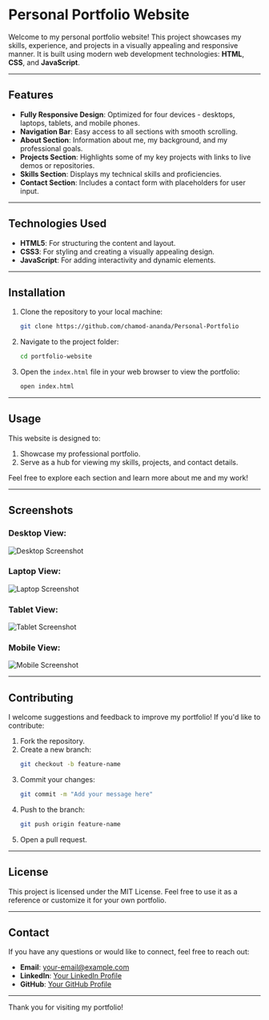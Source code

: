 # Personal Portfolio Website

Welcome to my personal portfolio website! This project showcases my skills, experience, and projects in a visually appealing and responsive manner. It is built using modern web development technologies: **HTML**, **CSS**, and **JavaScript**.

---

## Features

- **Fully Responsive Design**: Optimized for four devices - desktops, laptops, tablets, and mobile phones.
- **Navigation Bar**: Easy access to all sections with smooth scrolling.
- **About Section**: Information about me, my background, and my professional goals.
- **Projects Section**: Highlights some of my key projects with links to live demos or repositories.
- **Skills Section**: Displays my technical skills and proficiencies.
- **Contact Section**: Includes a contact form with placeholders for user input.

---

## Technologies Used

- **HTML5**: For structuring the content and layout.
- **CSS3**: For styling and creating a visually appealing design.
- **JavaScript**: For adding interactivity and dynamic elements.

---

## Installation

1. Clone the repository to your local machine:

   ```bash
   git clone https://github.com/chamod-ananda/Personal-Portfolio
   ```

2. Navigate to the project folder:

   ```bash
   cd portfolio-website
   ```

3. Open the `index.html` file in your web browser to view the portfolio:
   ```bash
   open index.html
   ```

---

## Usage

This website is designed to:

1. Showcase my professional portfolio.
2. Serve as a hub for viewing my skills, projects, and contact details.

Feel free to explore each section and learn more about me and my work!

---

## Screenshots

### Desktop View:

![Desktop Screenshot](screenshots/desktop.png)

### Laptop View:

![Laptop Screenshot](screenshots/laptop.png)

### Tablet View:

![Tablet Screenshot](screenshots/tablet.png)

### Mobile View:

![Mobile Screenshot](screenshots/mobile.png)

---

## Contributing

I welcome suggestions and feedback to improve my portfolio! If you'd like to contribute:

1. Fork the repository.
2. Create a new branch:
   ```bash
   git checkout -b feature-name
   ```
3. Commit your changes:
   ```bash
   git commit -m "Add your message here"
   ```
4. Push to the branch:
   ```bash
   git push origin feature-name
   ```
5. Open a pull request.

---

## License

This project is licensed under the MIT License. Feel free to use it as a reference or customize it for your own portfolio.

---

## Contact

If you have any questions or would like to connect, feel free to reach out:

- **Email**: your-email@example.com
- **LinkedIn**: [Your LinkedIn Profile](https://linkedin.com/in/your-profile)
- **GitHub**: [Your GitHub Profile](https://github.com/your-username)

---

Thank you for visiting my portfolio!
